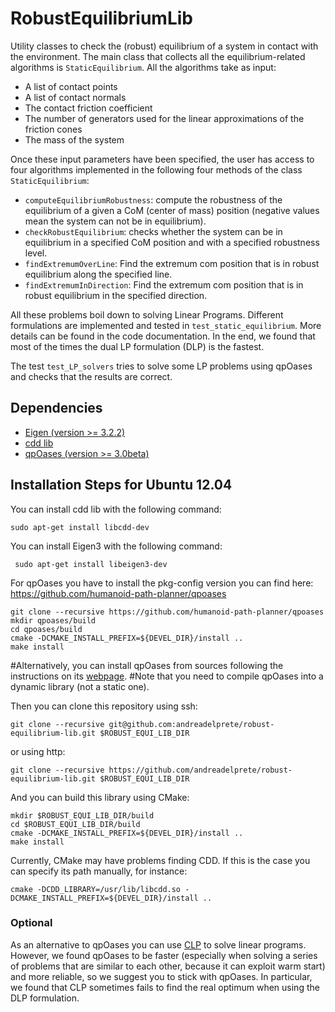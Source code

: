 # RobustEquilibriumLib
Utility classes to check the (robust) equilibrium of a system in contact with the environment.
The main class that collects all the equilibrium-related algorithms is ```StaticEquilibrium```.
All the algorithms take as input:
* A list of contact points
* A list of contact normals
* The contact friction coefficient
* The number of generators used for the linear approximations of the friction cones
* The mass of the system

Once these input parameters have been specified, the user has access to four algorithms implemented in the following four methods of the class ```StaticEquilibrium```:
* ```computeEquilibriumRobustness```: compute the robustness of the equilibrium of a given a CoM (center of mass) position (negative values mean the system can not be in equilibrium).
* ```checkRobustEquilibrium```: checks whether the system can be in equilibrium in a specified CoM position and with a specified robustness level.
* ```findExtremumOverLine```: Find the extremum com position that is in robust equilibrium along the specified line.
* ```findExtremumInDirection```: Find the extremum com position that is in robust equilibrium in the specified direction.

All these problems boil down to solving Linear Programs.
Different formulations are implemented and tested in ```test_static_equilibrium```.
More details can be found in the code documentation.
In the end, we found that most of the times the dual LP formulation (DLP) is the fastest.

The test ```test_LP_solvers``` tries to solve some LP problems using qpOases and checks that the results are correct.

## Dependencies
* [Eigen (version >= 3.2.2)](http://eigen.tuxfamily.org/index.php?title=Main_Page)
* [cdd lib](https://www.inf.ethz.ch/personal/fukudak/cdd_home/)
* [qpOases (version >= 3.0beta)](https://projects.coin-or.org/qpOASES)

## Installation Steps for Ubuntu 12.04
You can install cdd lib with the following command:
```
sudo apt-get install libcdd-dev
```
You can install Eigen3 with the following command:
```
 sudo apt-get install libeigen3-dev
```
For qpOases you have to install the pkg-config version you can find here: https://github.com/humanoid-path-planner/qpoases
```
git clone --recursive https://github.com/humanoid-path-planner/qpoases
mkdir qpoases/build
cd qpoases/build
cmake -DCMAKE_INSTALL_PREFIX=${DEVEL_DIR}/install ..
make install
```
#Alternatively, you can install qpOases from sources following the instructions on its [webpage](https://projects.coin-or.org/qpOASES).
#Note that you need to compile qpOases into a dynamic library (not a static one).

Then you can clone this repository using ssh:
```
git clone --recursive git@github.com:andreadelprete/robust-equilibrium-lib.git $ROBUST_EQUI_LIB_DIR
```
or using http:
```
git clone --recursive https://github.com/andreadelprete/robust-equilibrium-lib.git $ROBUST_EQUI_LIB_DIR
```
And you can build this library using CMake:
```
mkdir $ROBUST_EQUI_LIB_DIR/build
cd $ROBUST_EQUI_LIB_DIR/build
cmake -DCMAKE_INSTALL_PREFIX=${DEVEL_DIR}/install ..
make install
```
Currently, CMake may have problems finding CDD.
If this is the case you can specify its path manually, for instance:
```
cmake -DCDD_LIBRARY=/usr/lib/libcdd.so -DCMAKE_INSTALL_PREFIX=${DEVEL_DIR}/install ..
```

### Optional
As an alternative to qpOases you can use [CLP](https://projects.coin-or.org/Clp) to solve linear programs.
However, we found qpOases to be faster (especially when solving a series of problems that are similar to each other,
because it can exploit warm start) and more reliable, so we suggest you to stick with qpOases.
In particular, we found that CLP sometimes fails to find the real optimum when using the DLP formulation.
